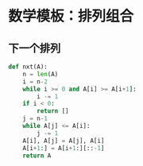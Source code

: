 # 数学模板：排列组合

## 下一个排列

```python
def nxt(A):
	n = len(A)
	i = n-2
	while i >= 0 and A[i] >= A[i+1]:
		i -= 1
	if i < 0:
		return []
	j = n-1
	while A[j] <= A[i]:
		j -= 1
	A[i], A[j] = A[j], A[i]
	A[i+1:] = A[i+1:][::-1]
	return A
```


